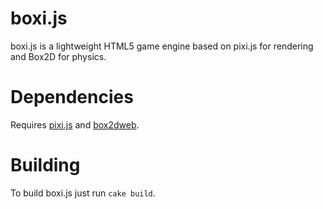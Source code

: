 boxi.js
=======

boxi.js is a lightweight HTML5 game engine based on pixi.js for rendering
and Box2D for physics.

Dependencies
============

Requires [pixi.js](https://github.com/GoodBoyDigital/pixi.js) and
[box2dweb](https://code.google.com/p/box2dweb/).

Building
========

To build boxi.js just run `cake build`.

